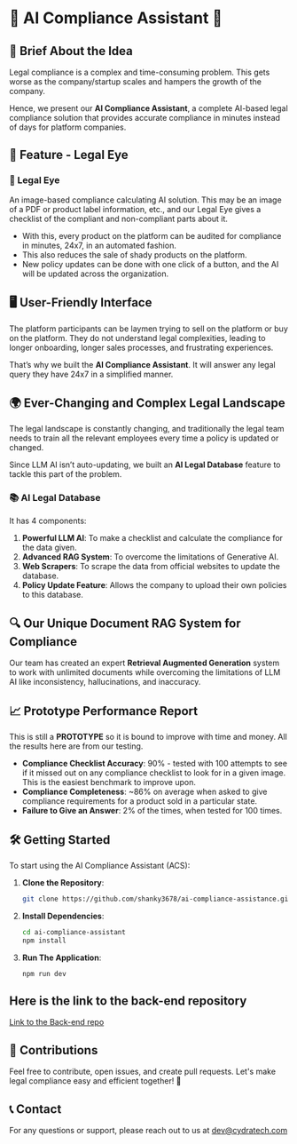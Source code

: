 # 📜 AI Compliance Assistant 🚀

## 📝 Brief About the Idea
Legal compliance is a complex and time-consuming problem. This gets worse as the company/startup scales and hampers the growth of the company.

Hence, we present our **AI Compliance Assistant**, a complete AI-based legal compliance solution that provides accurate compliance in minutes instead of days for platform companies.

## 🌟 Feature - Legal Eye
### 📸 Legal Eye
An image-based compliance calculating AI solution. This may be an image of a PDF or product label information, etc., and our Legal Eye gives a checklist of the compliant and non-compliant parts about it.
- With this, every product on the platform can be audited for compliance in minutes, 24x7, in an automated fashion.
- This also reduces the sale of shady products on the platform.
- New policy updates can be done with one click of a button, and the AI will be updated across the organization.

## 🖥️ User-Friendly Interface
The platform participants can be laymen trying to sell on the platform or buy on the platform. They do not understand legal complexities, leading to longer onboarding, longer sales processes, and frustrating experiences.

That’s why we built the **AI Compliance Assistant**. It will answer any legal query they have 24x7 in a simplified manner.

## 🌍 Ever-Changing and Complex Legal Landscape
The legal landscape is constantly changing, and traditionally the legal team needs to train all the relevant employees every time a policy is updated or changed.

Since LLM AI isn’t auto-updating, we built an **AI Legal Database** feature to tackle this part of the problem.

### 📚 AI Legal Database
It has 4 components:
1. **Powerful LLM AI**: To make a checklist and calculate the compliance for the data given.
2. **Advanced RAG System**: To overcome the limitations of Generative AI.
3. **Web Scrapers**: To scrape the data from official websites to update the database.
4. **Policy Update Feature**: Allows the company to upload their own policies to this database.

## 🔍 Our Unique Document RAG System for Compliance
Our team has created an expert **Retrieval Augmented Generation** system to work with unlimited documents while overcoming the limitations of LLM AI like inconsistency, hallucinations, and inaccuracy.

## 📈 Prototype Performance Report
This is still a **PROTOTYPE** so it is bound to improve with time and money. All the results here are from our testing.

- **Compliance Checklist Accuracy**: 90% - tested with 100 attempts to see if it missed out on any compliance checklist to look for in a given image. This is the easiest benchmark to improve upon.
- **Compliance Completeness**: ~86% on average when asked to give compliance requirements for a product sold in a particular state.
- **Failure to Give an Answer**: 2% of the times, when tested for 100 times.


## 🛠️ Getting Started

To start using the AI Compliance Assistant (ACS):

1. **Clone the Repository**:
   ```bash
   git clone https://github.com/shanky3678/ai-compliance-assistance.git
   ```

2. **Install Dependencies**:
   ```bash
   cd ai-compliance-assistant
   npm install
   ```
3. **Run The Application**:
   ```base
   npm run dev
   ```

## Here is the link to the back-end repository

[Link to the Back-end repo](https://github.com/JeevansSP/hackathon-poc)


## 📝 Contributions

Feel free to contribute, open issues, and create pull requests. Let's make legal compliance easy and efficient together! 🚀

## 📞 Contact
For any questions or support, please reach out to us at dev@cydratech.com
